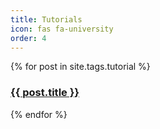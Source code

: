 ```yaml
---
title: Tutorials
icon: fas fa-university
order: 4
---
```

{% for post in site.tags.tutorial %}

### <a href="{{post.url}}">{{ post.title }}</a>

{% endfor %} 
